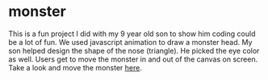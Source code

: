 # monster
This is a fun project I did with my 9 year old son to show him coding could be a lot of fun. We used javascript animation to draw a monster head. My son helped design the shape of the nose (triangle). He picked the eye color as well.  Users get to move the monster in and out of the canvas on screen.   Take a look and move the monster [here](https://jz200.github.io/monster "Google's Homepage").

